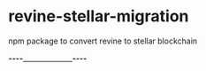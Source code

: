 # revine-stellar-migration
npm package to convert revine to stellar blockchain


_____----______________________________----___________